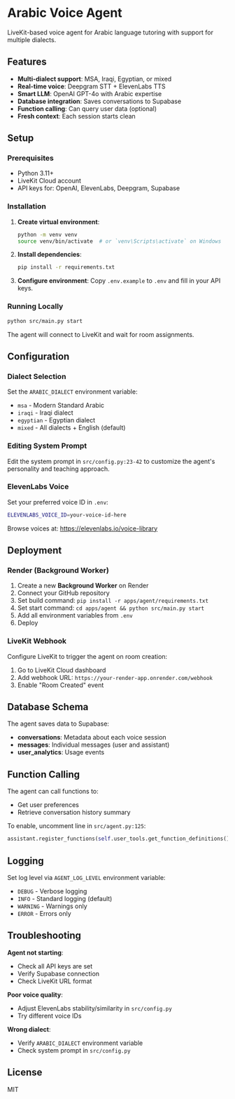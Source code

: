 # Arabic Voice Agent

LiveKit-based voice agent for Arabic language tutoring with support for multiple dialects.

## Features

- **Multi-dialect support**: MSA, Iraqi, Egyptian, or mixed
- **Real-time voice**: Deepgram STT + ElevenLabs TTS
- **Smart LLM**: OpenAI GPT-4o with Arabic expertise
- **Database integration**: Saves conversations to Supabase
- **Function calling**: Can query user data (optional)
- **Fresh context**: Each session starts clean

## Setup

### Prerequisites

- Python 3.11+
- LiveKit Cloud account
- API keys for: OpenAI, ElevenLabs, Deepgram, Supabase

### Installation

1. **Create virtual environment**:
   ```bash
   python -m venv venv
   source venv/bin/activate  # or `venv\Scripts\activate` on Windows
   ```

2. **Install dependencies**:
   ```bash
   pip install -r requirements.txt
   ```

3. **Configure environment**:
   Copy `.env.example` to `.env` and fill in your API keys.

### Running Locally

```bash
python src/main.py start
```

The agent will connect to LiveKit and wait for room assignments.

## Configuration

### Dialect Selection

Set the `ARABIC_DIALECT` environment variable:

- `msa` - Modern Standard Arabic
- `iraqi` - Iraqi dialect
- `egyptian` - Egyptian dialect
- `mixed` - All dialects + English (default)

### Editing System Prompt

Edit the system prompt in `src/config.py:23-42` to customize the agent's personality and teaching approach.

### ElevenLabs Voice

Set your preferred voice ID in `.env`:
```bash
ELEVENLABS_VOICE_ID=your-voice-id-here
```

Browse voices at: https://elevenlabs.io/voice-library

## Deployment

### Render (Background Worker)

1. Create a new **Background Worker** on Render
2. Connect your GitHub repository
3. Set build command: `pip install -r apps/agent/requirements.txt`
4. Set start command: `cd apps/agent && python src/main.py start`
5. Add all environment variables from `.env`
6. Deploy

### LiveKit Webhook

Configure LiveKit to trigger the agent on room creation:
1. Go to LiveKit Cloud dashboard
2. Add webhook URL: `https://your-render-app.onrender.com/webhook`
3. Enable "Room Created" event

## Database Schema

The agent saves data to Supabase:

- **conversations**: Metadata about each voice session
- **messages**: Individual messages (user and assistant)
- **user_analytics**: Usage events

## Function Calling

The agent can call functions to:
- Get user preferences
- Retrieve conversation history summary

To enable, uncomment line in `src/agent.py:125`:
```python
assistant.register_functions(self.user_tools.get_function_definitions())
```

## Logging

Set log level via `AGENT_LOG_LEVEL` environment variable:
- `DEBUG` - Verbose logging
- `INFO` - Standard logging (default)
- `WARNING` - Warnings only
- `ERROR` - Errors only

## Troubleshooting

**Agent not starting**:
- Check all API keys are set
- Verify Supabase connection
- Check LiveKit URL format

**Poor voice quality**:
- Adjust ElevenLabs stability/similarity in `src/config.py`
- Try different voice IDs

**Wrong dialect**:
- Verify `ARABIC_DIALECT` environment variable
- Check system prompt in `src/config.py`

## License

MIT
